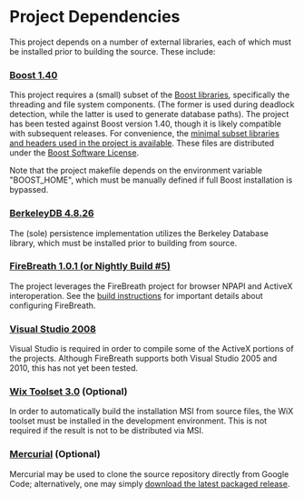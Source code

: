 # Project Dependencies #

This project depends on a number of external libraries, each of which must be installed prior to building the source.  These include:

### [Boost 1.40](http://boost.org) ###
This project requires a (small) subset of the [Boost libraries](http://boost.org), specifically the threading and file system components.  (The former is used during deadlock detection, while the latter is used to generate database paths).  The project has been tested against Boost version 1.40, though it is likely compatible with subsequent releases.  For convenience, the [minimal subset libraries and headers used in the project is available](http://code.google.com/p/indexeddb/downloads/list).  These files are distributed under the [Boost Software License](http://www.boost.org/users/license.html).

Note that the project makefile depends on the environment variable "BOOST\_HOME", which must be manually defined if full Boost installation is bypassed.

### [BerkeleyDB 4.8.26](http://www.oracle.com/technology/software/products/berkeley-db/db/index.html) ###
The (sole) persistence implementation utilizes the Berkeley Database library, which must be installed prior to building from source.

### [FireBreath 1.0.1 (or Nightly Build #5)](http://code.google.com/p/firebreath/downloads/list) ###
The project leverages the FireBreath project for browser NPAPI and ActiveX interoperation.  See the [build instructions](build.md) for important details about configuring FireBreath.

### [Visual Studio 2008](http://msdn.microsoft.com/en-us/vstudio/default.aspx) ###
Visual Studio is required in order to compile some of the ActiveX portions of the projects.  Although FireBreath supports both Visual Studio 2005 and 2010, this has not yet been tested.

### [Wix Toolset 3.0](http://wix.sourceforge.net/downloadv3.html) (Optional) ###
In order to automatically build the installation MSI from source files, the WiX toolset must be installed in the development environment.  This is not required if the result is not to be distributed via MSI.

### [Mercurial](http://mercurial.selenic.com/) (Optional) ###
Mercurial may be used to clone the source repository directly from Google Code; alternatively, one may simply [download the latest packaged release](http://code.google.com/p/indexeddb/downloads/list).